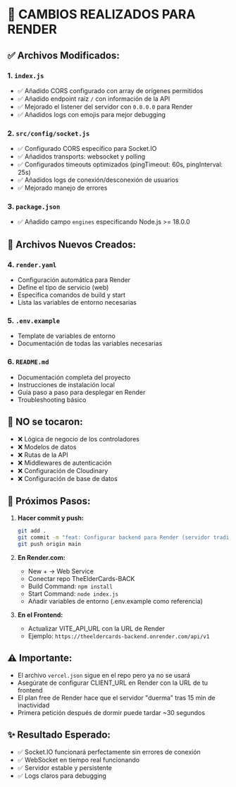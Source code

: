 # 🔄 CAMBIOS REALIZADOS PARA RENDER

## ✅ Archivos Modificados:

### 1. `index.js`
- ✅ Añadido CORS configurado con array de orígenes permitidos
- ✅ Añadido endpoint raíz `/` con información de la API
- ✅ Mejorado el listener del servidor con `0.0.0.0` para Render
- ✅ Añadidos logs con emojis para mejor debugging

### 2. `src/config/socket.js`
- ✅ Configurado CORS específico para Socket.IO
- ✅ Añadidos transports: websocket y polling
- ✅ Configurados timeouts optimizados (pingTimeout: 60s, pingInterval: 25s)
- ✅ Añadidos logs de conexión/desconexión de usuarios
- ✅ Mejorado manejo de errores

### 3. `package.json`
- ✅ Añadido campo `engines` especificando Node.js >= 18.0.0

## 📄 Archivos Nuevos Creados:

### 4. `render.yaml`
- Configuración automática para Render
- Define el tipo de servicio (web)
- Especifica comandos de build y start
- Lista las variables de entorno necesarias

### 5. `.env.example`
- Template de variables de entorno
- Documentación de todas las variables necesarias

### 6. `README.md`
- Documentación completa del proyecto
- Instrucciones de instalación local
- Guía paso a paso para desplegar en Render
- Troubleshooting básico

## 🚫 NO se tocaron:

- ❌ Lógica de negocio de los controladores
- ❌ Modelos de datos
- ❌ Rutas de la API
- ❌ Middlewares de autenticación
- ❌ Configuración de Cloudinary
- ❌ Configuración de base de datos

## 📝 Próximos Pasos:

1. **Hacer commit y push:**
   ```bash
   git add .
   git commit -m "feat: Configurar backend para Render (servidor tradicional con Socket.IO)"
   git push origin main
   ```

2. **En Render.com:**
   - New + → Web Service
   - Conectar repo TheElderCards-BACK
   - Build Command: `npm install`
   - Start Command: `node index.js`
   - Añadir variables de entorno (.env.example como referencia)

3. **En el Frontend:**
   - Actualizar VITE_API_URL con la URL de Render
   - Ejemplo: `https://theeldercards-backend.onrender.com/api/v1`

## ⚠️ Importante:

- El archivo `vercel.json` sigue en el repo pero ya no se usará
- Asegúrate de configurar CLIENT_URL en Render con la URL de tu frontend
- El plan free de Render hace que el servidor "duerma" tras 15 min de inactividad
- Primera petición después de dormir puede tardar ~30 segundos

## ✨ Resultado Esperado:

- ✅ Socket.IO funcionará perfectamente sin errores de conexión
- ✅ WebSocket en tiempo real funcionando
- ✅ Servidor estable y persistente
- ✅ Logs claros para debugging
